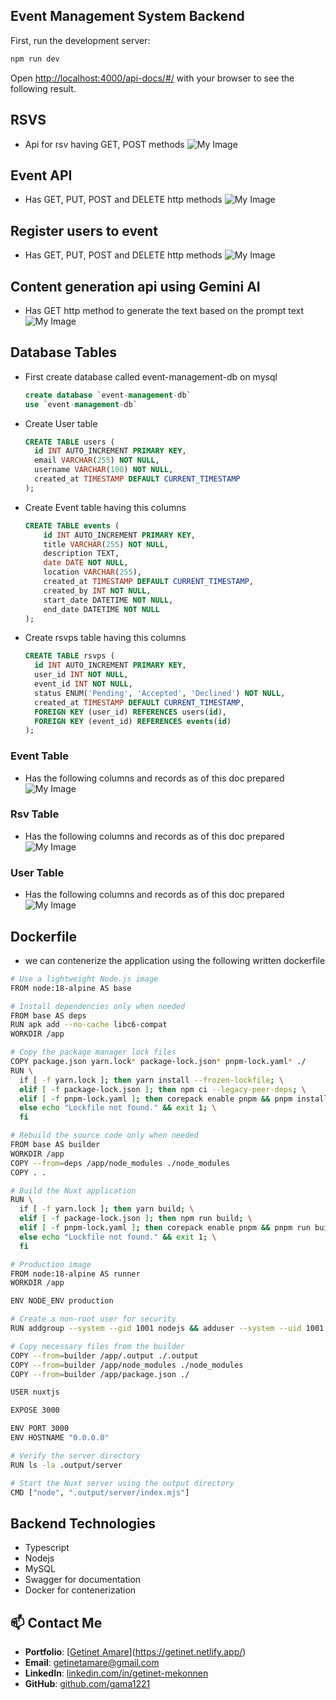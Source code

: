 ## Event Management System Backend 

First, run the development server:

```bash
npm run dev
```

Open [http://localhost:4000/api-docs/#/](http://localhost:4000/api-docs/#/) with your browser to see the following result.
## RSVS
  - Api for rsv having GET, POST methods
![My Image](./images/rsvc.png)
## Event API 
  - Has GET, PUT, POST and DELETE http methods
![My Image](./images/event.png)

## Register users to event 
  - Has GET, PUT, POST and DELETE http methods
![My Image](./images/user.png)
## Content generation api using Gemini AI 
  - Has GET http method to generate the text based on the prompt text
![My Image](./images/content.png)

## Database Tables
- First create database called event-management-db on mysql
    ```sql
    create database `event-management-db`
    use `event-management-db`
    ```
- Create User table 
  ```sql
  CREATE TABLE users (
    id INT AUTO_INCREMENT PRIMARY KEY,
    email VARCHAR(255) NOT NULL,
    username VARCHAR(100) NOT NULL,
    created_at TIMESTAMP DEFAULT CURRENT_TIMESTAMP
  );
  ```
- Create Event table having this columns

  ```sql
  CREATE TABLE events (
      id INT AUTO_INCREMENT PRIMARY KEY,
      title VARCHAR(255) NOT NULL,
      description TEXT,
      date DATE NOT NULL,
      location VARCHAR(255),
      created_at TIMESTAMP DEFAULT CURRENT_TIMESTAMP,
      created_by INT NOT NULL,
      start_date DATETIME NOT NULL,
      end_date DATETIME NOT NULL
  );

  ```
- Create rsvps table having this columns
  ```sql
  CREATE TABLE rsvps (
    id INT AUTO_INCREMENT PRIMARY KEY,
    user_id INT NOT NULL,
    event_id INT NOT NULL,
    status ENUM('Pending', 'Accepted', 'Declined') NOT NULL,
    created_at TIMESTAMP DEFAULT CURRENT_TIMESTAMP,
    FOREIGN KEY (user_id) REFERENCES users(id),
    FOREIGN KEY (event_id) REFERENCES events(id)
  );
  ```
### Event Table
  - Has the following columns and records as of this doc prepared
![My Image](./images/event-db.png)

### Rsv Table
  - Has the following columns and records as of this doc prepared
![My Image](./images/rsvc-db.png)

### User Table
  - Has the following columns and records as of this doc prepared
![My Image](./images/user-db.png)

## Dockerfile
- we can contenerize the application using the following written dockerfile
```sh
# Use a lightweight Node.js image
FROM node:18-alpine AS base

# Install dependencies only when needed
FROM base AS deps
RUN apk add --no-cache libc6-compat
WORKDIR /app

# Copy the package manager lock files
COPY package.json yarn.lock* package-lock.json* pnpm-lock.yaml* ./
RUN \
  if [ -f yarn.lock ]; then yarn install --frozen-lockfile; \
  elif [ -f package-lock.json ]; then npm ci --legacy-peer-deps; \
  elif [ -f pnpm-lock.yaml ]; then corepack enable pnpm && pnpm install --frozen-lockfile; \
  else echo "Lockfile not found." && exit 1; \
  fi

# Rebuild the source code only when needed
FROM base AS builder
WORKDIR /app
COPY --from=deps /app/node_modules ./node_modules
COPY . .

# Build the Nuxt application
RUN \
  if [ -f yarn.lock ]; then yarn build; \
  elif [ -f package-lock.json ]; then npm run build; \
  elif [ -f pnpm-lock.yaml ]; then corepack enable pnpm && pnpm run build; \
  else echo "Lockfile not found." && exit 1; \
  fi

# Production image
FROM node:18-alpine AS runner
WORKDIR /app

ENV NODE_ENV production

# Create a non-root user for security
RUN addgroup --system --gid 1001 nodejs && adduser --system --uid 1001 nuxtjs

# Copy necessary files from the builder
COPY --from=builder /app/.output ./.output
COPY --from=builder /app/node_modules ./node_modules
COPY --from=builder /app/package.json ./

USER nuxtjs

EXPOSE 3000

ENV PORT 3000
ENV HOSTNAME "0.0.0.0"

# Verify the server directory
RUN ls -la .output/server

# Start the Nuxt server using the output directory
CMD ["node", ".output/server/index.mjs"]
```
## Backend Technologies
- Typescript
- Nodejs
- MySQL
- Swagger for documentation
- Docker for contenerization
## 📫 Contact Me
- **Portfolio**: [[Getinet Amare](https://getinet.netlify.app/)](https://getinet.netlify.app/)
- **Email**: [getinetamare@gmail.com](mailto:getinetamare@gmail.com)  
- **LinkedIn**: [linkedin.com/in/getinet-mekonnen](linkedin.com/in/getinet-mekonnen)  
- **GitHub**: [github.com/gama1221](github.com/gama1221)  
